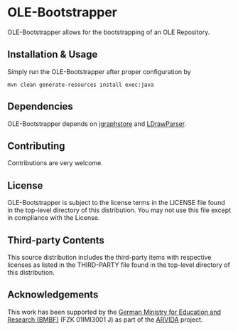 # OLE-Bootstrapper
OLE-Bootstrapper allows for the bootstrapping of an OLE Repository.

Installation & Usage
-
Simply run the OLE-Bootstrapper after proper configuration by
```
mvn clean generate-resources install exec:java
```

Dependencies
-
OLE-Bootstrapper depends on [igraphstore](https://github.com/rmrschub/igraphstore) and [LDrawParser](https://github.com/rmrschub/LDrawParser).

Contributing
-
Contributions are very welcome.


License
-
OLE-Bootstrapper is subject to the license terms in the LICENSE file found in the top-level directory of this distribution.
You may not use this file except in compliance with the License.


Third-party Contents
-
This source distribution includes the third-party items with respective licenses as listed in the THIRD-PARTY file found in the top-level directory of this distribution.

## Acknowledgements
This work has been supported by the [German Ministry for Education and Research (BMBF)](http://www.bmbf.de/en/index.html) (FZK 01IMI3001 J) as part of the [ARVIDA](http://www.arvida.de/) project.
